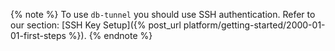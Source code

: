 {% note %}
To use `db-tunnel` you should use SSH authentication.
Refer to our section: [SSH Key Setup]({% post_url platform/getting-started/2000-01-01-first-steps %}).
{% endnote %}
